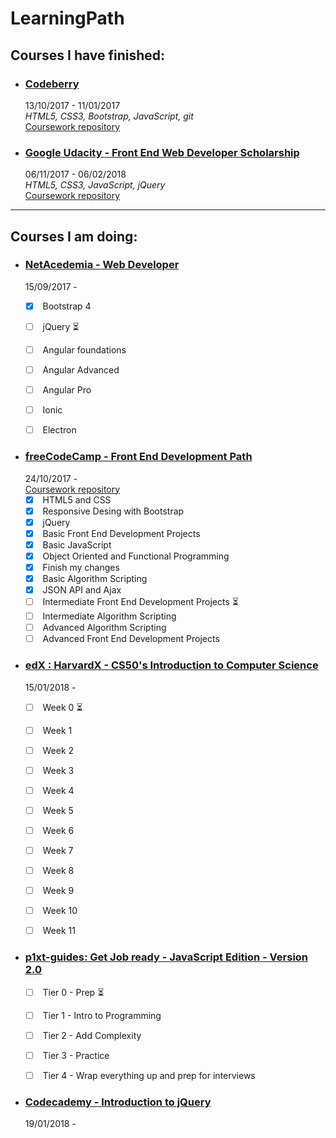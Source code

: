 # LearningPath

## Courses I have finished:
- ### [**Codeberry**](https://codeberryschool.com/en/)   
  13/10/2017 - 11/01/2017  
  _HTML5, CSS3, Bootstrap, JavaScript, git_  
  [Coursework repository](https://github.com/jpacsai/codeBerrySchool)
  
  
  
- ### [**Google Udacity - Front End Web Developer Scholarship**](https://www.udacity.com/google-scholarships)  
  06/11/2017 - 06/02/2018  
  _HTML5, CSS3, JavaScript, jQuery_  
  [Coursework repository](https://github.com/jpacsai/GoogleUdacity)
  
  
***
## Courses I am doing:

- ### [**NetAcedemia - Web Developer**](https://netacademia.hu/webfejleszto)
  15/09/2017 -
  - [x] &nbsp;Bootstrap 4
  - [ ] &nbsp;jQuery :hourglass_flowing_sand:
  - [ ] &nbsp;Angular foundations
  - [ ] &nbsp;Angular Advanced
  - [ ] &nbsp;Angular Pro
  - [ ] &nbsp;Ionic
  - [ ] &nbsp;Electron
  
  
- ### [**freeCodeCamp - Front End Development Path**](https://www.freecodecamp.org/)  
  24/10/2017 -  
  [Coursework repository](https://github.com/jpacsai/freeCodeCamp)  
  - [x] &nbsp;HTML5 and CSS  
  - [x] &nbsp;Responsive Desing with Bootstrap  
  - [x] &nbsp;jQuery  
  - [x] &nbsp;Basic Front End Development Projects  
  - [x] &nbsp;Basic JavaScript  
  - [x] &nbsp;Object Oriented and Functional Programming  
  - [x] &nbsp;Finish my changes  
  - [x] &nbsp;Basic Algorithm Scripting  
  - [x] &nbsp;JSON API and Ajax
  - [ ] &nbsp;Intermediate Front End Development Projects :hourglass_flowing_sand:
  - [ ] &nbsp;Intermediate Algorithm Scripting  
  - [ ] &nbsp;Advanced Algorithm Scripting  
  - [ ] &nbsp;Advanced Front End Development Projects
 
- ### [**edX : HarvardX - CS50's Introduction to Computer Science**](https://courses.edx.org/courses/course-v1:HarvardX+CS50+X/course/)  
  15/01/2018 -  
  - [ ] &nbsp;Week 0 :hourglass_flowing_sand:  
  - [ ] &nbsp;Week 1  
  - [ ] &nbsp;Week 2  
  - [ ] &nbsp;Week 3  
  - [ ] &nbsp;Week 4  
  - [ ] &nbsp;Week 5  
  - [ ] &nbsp;Week 6  
  - [ ] &nbsp;Week 7  
  - [ ] &nbsp;Week 8  
  - [ ] &nbsp;Week 9  
  - [ ] &nbsp;Week 10  
  - [ ] &nbsp;Week 11
  
  
- ### [**p1xt-guides: Get Job ready - JavaScript Edition - Version 2.0**](https://github.com/P1xt/p1xt-guides/blob/master/job-ready-javascript-edition-2.0.md#tier-0---prep)  
  - [ ] &nbsp;Tier 0 - Prep :hourglass_flowing_sand: 
  - [ ] &nbsp;Tier 1 - Intro to Programming  
  - [ ] &nbsp;Tier 2 - Add Complexity  
  - [ ] &nbsp;Tier 3 - Practice  
  - [ ] &nbsp;Tier 4 - Wrap everything up and prep for interviews
  
  
- ### [**Codecademy - Introduction to jQuery**](https://www.codecademy.com/learn/learn-jquery)  
  19/01/2018 -
